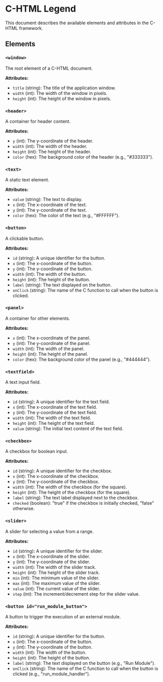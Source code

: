 
# C-HTML Legend

This document describes the available elements and attributes in the C-HTML framework.

## Elements

### `<window>`

The root element of a C-HTML document.

**Attributes:**

*   `title` (string): The title of the application window.
*   `width` (int): The width of the window in pixels.
*   `height` (int): The height of the window in pixels.

### `<header>`

A container for header content.

**Attributes:**

*   `y` (int): The y-coordinate of the header.
*   `width` (int): The width of the header.
*   `height` (int): The height of the header.
*   `color` (hex): The background color of the header (e.g., "#333333").

### `<text>`

A static text element.

**Attributes:**

*   `value` (string): The text to display.
*   `x` (int): The x-coordinate of the text.
*   `y` (int): The y-coordinate of the text.
*   `color` (hex): The color of the text (e.g., "#FFFFFF").

### `<button>`

A clickable button.

**Attributes:**

*   `id` (string): A unique identifier for the button.
*   `x` (int): The x-coordinate of the button.
*   `y` (int): The y-coordinate of the button.
*   `width` (int): The width of the button.
*   `height` (int): The height of the button.
*   `label` (string): The text displayed on the button.
*   `onClick` (string): The name of the C function to call when the button is clicked.

### `<panel>`

A container for other elements.

**Attributes:**

*   `x` (int): The x-coordinate of the panel.
*   `y` (int): The y-coordinate of the panel.
*   `width` (int): The width of the panel.
*   `height` (int): The height of the panel.
*   `color` (hex): The background color of the panel (e.g., "#444444").

### `<textfield>`

A text input field.

**Attributes:**

*   `id` (string): A unique identifier for the text field.
*   `x` (int): The x-coordinate of the text field.
*   `y` (int): The y-coordinate of the text field.
*   `width` (int): The width of the text field.
*   `height` (int): The height of the text field.
*   `value` (string): The initial text content of the text field.

### `<checkbox>`

A checkbox for boolean input.

**Attributes:**

*   `id` (string): A unique identifier for the checkbox.
*   `x` (int): The x-coordinate of the checkbox.
*   `y` (int): The y-coordinate of the checkbox.
*   `width` (int): The width of the checkbox (for the square).
*   `height` (int): The height of the checkbox (for the square).
*   `label` (string): The text label displayed next to the checkbox.
*   `checked` (boolean): "true" if the checkbox is initially checked, "false" otherwise.

### `<slider>`

A slider for selecting a value from a range.

**Attributes:**

*   `id` (string): A unique identifier for the slider.
*   `x` (int): The x-coordinate of the slider.
*   `y` (int): The y-coordinate of the slider.
*   `width` (int): The width of the slider track.
*   `height` (int): The height of the slider track.
*   `min` (int): The minimum value of the slider.
*   `max` (int): The maximum value of the slider.
*   `value` (int): The current value of the slider.
*   `step` (int): The increment/decrement step for the slider value.

### `<button id="run_module_button">`

A button to trigger the execution of an external module.

**Attributes:**

*   `id` (string): A unique identifier for the button.
*   `x` (int): The x-coordinate of the button.
*   `y` (int): The y-coordinate of the button.
*   `width` (int): The width of the button.
*   `height` (int): The height of the button.
*   `label` (string): The text displayed on the button (e.g., "Run Module").
*   `onClick` (string): The name of the C function to call when the button is clicked (e.g., "run_module_handler").
